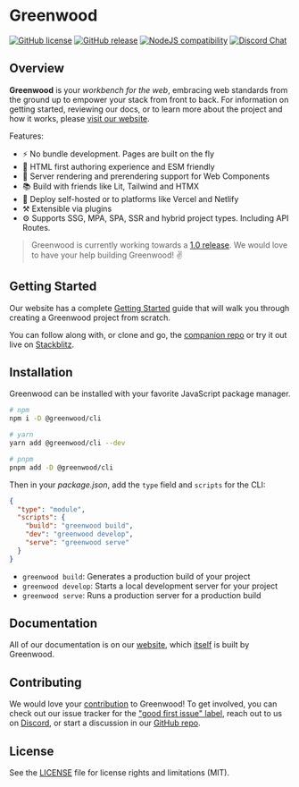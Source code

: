# Greenwood

[![GitHub license](https://img.shields.io/badge/license-MIT-blue.svg)](https://raw.githubusercontent.com/ProjectEvergreen/greenwood/master/LICENSE.md)
[![GitHub release](https://img.shields.io/github/tag/ProjectEvergreen/greenwood.svg)](https://github.com/ProjectEvergreen/greenwood/tags)
[![NodeJS compatibility](https://img.shields.io/node/v/@greenwood/cli.svg)](https://nodejs.org/en/about/previous-releases)
[![Discord Chat](https://img.shields.io/badge/chat-discord-blue?style=flat&logo=discord)](https://www.greenwoodjs.dev/discord/)

## Overview

**Greenwood** is your _workbench for the web_, embracing web standards from the ground up to empower your stack from front to back.  For information on getting started, reviewing our docs, or to learn more about the project and how it works, please [visit our website](https://www.greenwoodjs.dev/).

Features:
- ⚡ No bundle development. Pages are built on the fly
- 📝 HTML first authoring experience and ESM friendly
- 📖 Server rendering and prerendering support for Web Components
- 📚 Build with friends like Lit, Tailwind and HTMX
- 🎁 Deploy self-hosted or to platforms like Vercel and Netlify
- ⚒️ Extensible via plugins
- ⚙️ Supports SSG, MPA, SPA, SSR and hybrid project types.  Including API Routes.

> Greenwood is currently working towards a [1.0 release](https://github.com/ProjectEvergreen/greenwood/milestone/3). We would love to have your help building Greenwood! ✌️

## Getting Started

Our website has a complete [Getting Started](https://www.greenwoodjs.dev/guides/getting-started/) guide that will walk you through creating a Greenwood project from scratch.

You can follow along with, or clone and go, the [companion repo](https://github.com/ProjectEvergreen/greenwood-getting-started) or try it out live on [Stackblitz](https://stackblitz.com/github/projectevergreen/greenwood-getting-started).

## Installation

Greenwood can be installed with your favorite JavaScript package manager.

```bash
# npm
npm i -D @greenwood/cli

# yarn
yarn add @greenwood/cli --dev

# pnpm
pnpm add -D @greenwood/cli
```

Then in your _package.json_, add the `type` field and `scripts` for the CLI:
```json
{
  "type": "module",
  "scripts": {
    "build": "greenwood build",
    "dev": "greenwood develop",
    "serve": "greenwood serve"
  }
}
```

- `greenwood build`: Generates a production build of your project
- `greenwood develop`: Starts a local development server for your project
- `greenwood serve`: Runs a production server for a production build

## Documentation

All of our documentation is on our [website](https://www.greenwoodjs.dev/), which [itself](https://github.com/ProjectEvergreen/www.greenwoodjs.dev) is built by Greenwood.

## Contributing

We would love your [contribution](.github/CONTRIBUTING.md) to Greenwood!  To get involved, you can check out our issue tracker for the ["good first issue" label](https://github.com/ProjectEvergreen/greenwood/issues?q=is%3Aopen+is%3Aissue+label%3A%22good+first+issue%22), reach out to us on [Discord](https://discord.gg/bsy9jvWh), or start a discussion in our [GitHub repo](https://github.com/ProjectEvergreen/www.greenwoodjs.dev).

## License

See the [LICENSE](LICENSE.md) file for license rights and limitations (MIT).
